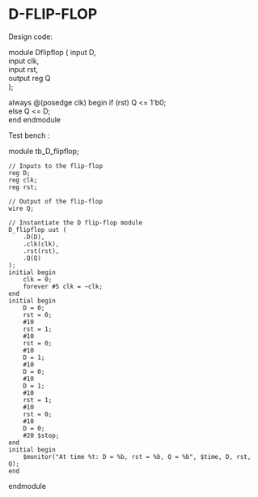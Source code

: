 # D-FLIP-FLOP

Design code:

module Dflipflop (
    input D,        
    input clk,  
    input rst,   
    output reg Q   
);

always @(posedge clk) begin
    if (rst)
        Q <= 1'b0;  
    else
        Q <= D;     
end
endmodule

Test bench :

module tb_D_flipflop;

    // Inputs to the flip-flop
    reg D;
    reg clk;
    reg rst;
    
    // Output of the flip-flop
    wire Q;
    
    // Instantiate the D flip-flop module
    D_flipflop uut (
        .D(D),
        .clk(clk),
        .rst(rst),
        .Q(Q)
    );
    initial begin
        clk = 0;
        forever #5 clk = ~clk;
    end
    initial begin
        D = 0;
        rst = 0;
        #10 
        rst = 1;  
        #10 
        rst = 0;   
        #10 
        D = 1;     
        #10
        D = 0;     
        #10 
        D = 1;     
        #10 
        rst = 1;  
        #10 
        rst = 0;  
        #10 
        D = 0;    
        #20 $stop;    
    end
    initial begin
        $monitor("At time %t: D = %b, rst = %b, Q = %b", $time, D, rst, Q);
    end
endmodule

